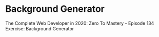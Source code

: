 # Background Generator
The Complete Web Developer in 2020: Zero To Mastery - 
Episode 134 Exercise: Background Generator
